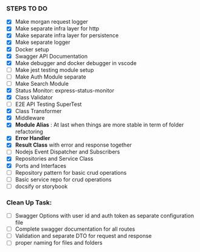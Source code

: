 ### STEPS TO DO

- [x] Make morgan request logger
- [x] Make separate infra layer for http
- [x] Make separate infra layer for persistence
- [x] Make separate logger
- [x] Docker setup
- [x] Swagger API Documentation
- [x] Make debugger and docker debugger in vscode
- [ ] Make jest testing module setup
- [ ] Make Auth Module separate
- [ ] Make Search Module
- [x] Status Monitor: express-status-monitor
- [x] Class Validator
- [ ] E2E API Testing SuperTest
- [x] Class Transformer
- [x] Middleware
- [x] **Module Alias** : At last when things are more stable in term of folder refactoring
- [x] **Error Handler**
- [x] **Result Class** with error and response together
- [ ] Nodejs Event Dispatcher and Subscribers
- [x] Repositories and Service Class
- [x] Ports and Interfaces
- [ ] Repository pattern for basic crud operations
- [ ] Basic service repo for crud operations
- [ ] docsify or storybook

### Clean Up Task:

- [ ] Swagger Options with user id and auth token as separate configuration file
- [ ] Complete swagger documentation for all routes
- [ ] Validation and separate DTO for request and response
- [ ] proper naming for files and folders
